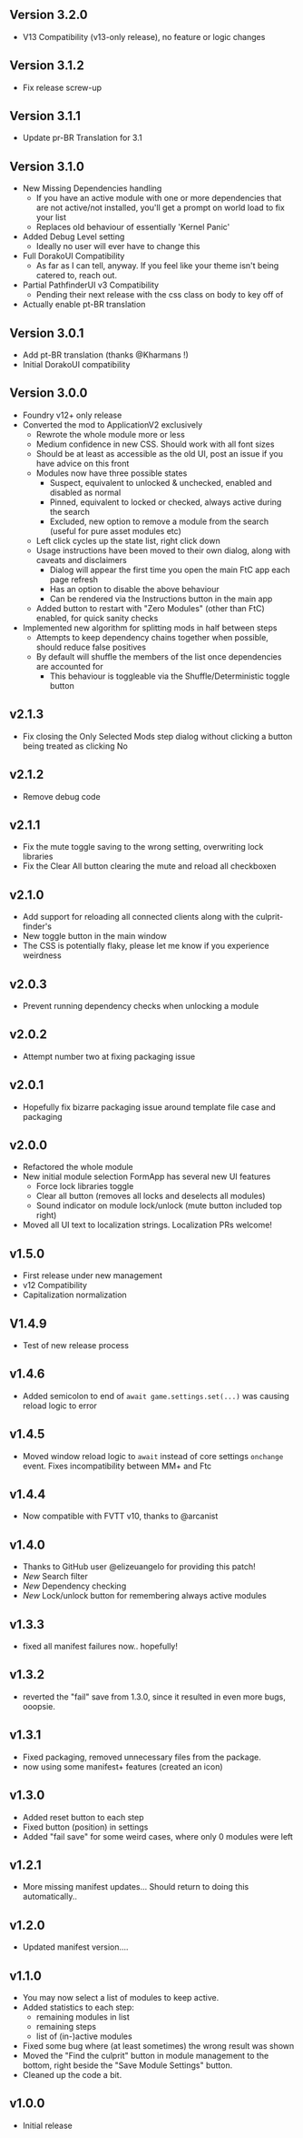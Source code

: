 ## Version 3.2.0

- V13 Compatibility (v13-only release), no feature or logic changes

## Version 3.1.2

- Fix release screw-up

## Version 3.1.1

- Update pr-BR Translation for 3.1

## Version 3.1.0

- New Missing Dependencies handling
  - If you have an active module with one or more dependencies that are not active/not installed, you'll get a prompt on world load to fix your list
  - Replaces old behaviour of essentially 'Kernel Panic'
- Added Debug Level setting
  - Ideally no user will ever have to change this
- Full DorakoUI Compatibility
  - As far as I can tell, anyway. If you feel like your theme isn't being catered to, reach out.
- Partial PathfinderUI v3 Compatibility
  - Pending their next release with the css class on body to key off of
- Actually enable pt-BR translation

## Version 3.0.1

- Add pt-BR translation (thanks @Kharmans !)
- Initial DorakoUI compatibility

## Version 3.0.0

- Foundry v12+ only release
- Converted the mod to ApplicationV2 exclusively
  - Rewrote the whole module more or less
  - Medium confidence in new CSS. Should work with all font sizes
  - Should be at least as accessible as the old UI, post an issue if you have advice on this front
  - Modules now have three possible states
    - Suspect, equivalent to unlocked & unchecked, enabled and disabled as normal
    - Pinned, equivalent to locked or checked, always active during the search
    - Excluded, new option to remove a module from the search (useful for pure asset modules etc)
  - Left click cycles up the state list, right click down
  - Usage instructions have been moved to their own dialog, along with caveats and disclaimers
    - Dialog will appear the first time you open the main FtC app each page refresh
    - Has an option to disable the above behaviour
    - Can be rendered via the Instructions button in the main app
  - Added button to restart with "Zero Modules" (other than FtC) enabled, for quick sanity checks
- Implemented new algorithm for splitting mods in half between steps
  - Attempts to keep dependency chains together when possible, should reduce false positives
  - By default will shuffle the members of the list once dependencies are accounted for
    - This behaviour is toggleable via the Shuffle/Deterministic toggle button

## v2.1.3

- Fix closing the Only Selected Mods step dialog without clicking a button being treated as clicking No

## v2.1.2

- Remove debug code

## v2.1.1

- Fix the mute toggle saving to the wrong setting, overwriting lock libraries
- Fix the Clear All button clearing the mute and reload all checkboxen

## v2.1.0

- Add support for reloading all connected clients along with the culprit-finder's
- New toggle button in the main window
- The CSS is potentially flaky, please let me know if you experience weirdness

## v2.0.3

- Prevent running dependency checks when unlocking a module

## v2.0.2

- Attempt number two at fixing packaging issue

## v2.0.1

- Hopefully fix bizarre packaging issue around template file case and packaging

## v2.0.0

- Refactored the whole module
- New initial module selection FormApp has several new UI features
  - Force lock libraries toggle
  - Clear all button (removes all locks and deselects all modules)
  - Sound indicator on module lock/unlock (mute button included top right)
- Moved all UI text to localization strings. Localization PRs welcome!

## v1.5.0

- First release under new management
- v12 Compatibility
- Capitalization normalization

## V1.4.9

- Test of new release process

## v1.4.6

- Added semicolon to end of `await game.settings.set(...)` was causing reload logic to error

## v1.4.5

- Moved window reload logic to `await` instead of core settings `onchange` event. Fixes incompatibility between MM+ and Ftc

## v1.4.4

- Now compatible with FVTT v10, thanks to @arcanist

## v1.4.0

- Thanks to GitHub user @elizeuangelo for providing this patch!
- _New_ Search filter
- _New_ Dependency checking
- _New_ Lock/unlock button for remembering always active modules

## v1.3.3

- fixed all manifest failures now.. hopefully!

## v1.3.2

- reverted the "fail" save from 1.3.0, since it resulted in even more bugs, ooopsie.

## v1.3.1

- Fixed packaging, removed unnecessary files from the package.
- now using some manifest+ features (created an icon)

## v1.3.0

- Added reset button to each step
- Fixed button (position) in settings
- Added "fail save" for some weird cases, where only 0 modules were left

## v1.2.1

- More missing manifest updates... Should return to doing this automatically..

## v1.2.0

- Updated manifest version....

## v1.1.0

- You may now select a list of modules to keep active.
- Added statistics to each step:
  - remaining modules in list
  - remaining steps
  - list of (in-)active modules
- Fixed some bug where (at least sometimes) the wrong result was shown
- Moved the "Find the culprit" button in module management to the bottom, right beside the "Save Module Settings" button.
- Cleaned up the code a bit.

## v1.0.0

- Initial release
